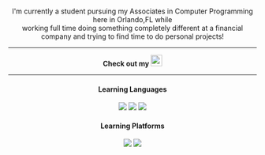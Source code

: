 <p align="center"><img src=>
<p align="center">I'm currently a student pursuing my Associates in Computer Programming here in Orlando,FL while <br>  
  working full time doing something completely different at a financial company and trying to find time to do personal projects! 
</p>
<hr>
<p align="center"><strong>Check out my </strong> <a href=https://www.linkedin.com/in/jessica-styrcula><img src=https://img.shields.io/badge/LinkedIn-0077B5?style=for-the-badge&logo=linkedin&logoColor=white height=23></a>
</p>  
<hr>
<h4 align="center">Learning Languages</h4>
<p align="center"><img src=https://img.shields.io/badge/Java-ED8B00?style=for-the-badge&logo=java&logoColor=white />
<img src=https://img.shields.io/badge/Python-FFD43B?style=for-the-badge&logo=python&logoColor=blue>
<img src=https://img.shields.io/badge/HTML5-E34F26?style=for-the-badge&logo=html5&logoColor=white>
<br><h4 align="center">Learning Platforms</h4>
<p align="center"><img src=https://img.shields.io/badge/Codewars-B1361E?style=for-the-badge&logo=codewars&logoColor=grey />
<img src=https://img.shields.io/badge/Udemy-A435F0?style=for-the-badge&logo=Udemy&logoColor=white /></p>
